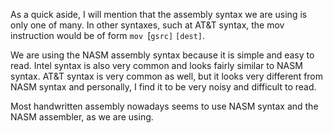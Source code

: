 As a quick aside, I will mention that the assembly syntax we are using is only one of many. In other syntaxes, such at AT&T syntax, the mov instruction would be of form ``mov ``[``gsrc]`` ``[dest]``.

We are using the NASM assembly syntax because it is simple and easy to read. Intel syntax is also very common and looks fairly similar to NASM syntax. AT&T syntax is very common as well, but it looks very different from NASM syntax and personally, I find it to be very noisy and difficult to read.

Most handwritten assembly nowadays seems to use NASM syntax and the NASM assembler, as we are using.
